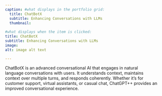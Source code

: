 ```yaml
---
caption: #what displays in the portfolio grid:
  title: ChatBotX
  subtitle: Enhancing Conversations with LLMs
  thumbnail: 
  
#what displays when the item is clicked:
title: ChatBotX
subtitle: Enhancing Conversations with LLMs
image: 
alt: image alt text

---
```


ChatBotX is an advanced conversational AI that engages in natural language conversations with users. It understands context, maintains context over multiple turns, and responds coherently. Whether it’s for customer support, virtual assistants, or casual chat, ChatGPT++ provides an improved conversational experience.
